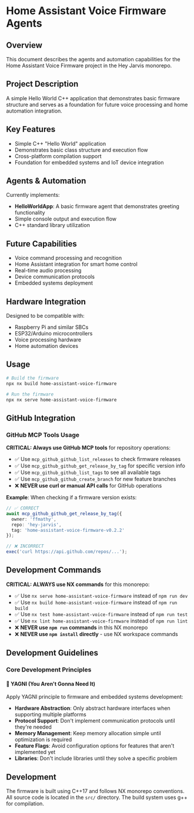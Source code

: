 # Home Assistant Voice Firmware Agents

## Overview
This document describes the agents and automation capabilities for the Home Assistant Voice Firmware project in the Hey Jarvis monorepo.

## Project Description
A simple Hello World C++ application that demonstrates basic firmware structure and serves as a foundation for future voice processing and home automation integration.

## Key Features
- Simple C++ "Hello World" application
- Demonstrates basic class structure and execution flow
- Cross-platform compilation support
- Foundation for embedded systems and IoT device integration

## Agents & Automation
Currently implements:
- **HelloWorldApp**: A basic firmware agent that demonstrates greeting functionality
- Simple console output and execution flow
- C++ standard library utilization

## Future Capabilities
- Voice command processing and recognition
- Home Assistant integration for smart home control
- Real-time audio processing
- Device communication protocols
- Embedded systems deployment

## Hardware Integration
Designed to be compatible with:
- Raspberry Pi and similar SBCs
- ESP32/Arduino microcontrollers
- Voice processing hardware
- Home automation devices

## Usage
```bash
# Build the firmware
npx nx build home-assistant-voice-firmware

# Run the firmware
npx nx serve home-assistant-voice-firmware
```

## GitHub Integration

### GitHub MCP Tools Usage
**CRITICAL: Always use GitHub MCP tools** for repository operations:
- ✅ Use `mcp_github_github_list_releases` to check firmware releases
- ✅ Use `mcp_github_github_get_release_by_tag` for specific version info
- ✅ Use `mcp_github_github_list_tags` to see all available tags
- ✅ Use `mcp_github_github_create_branch` for new feature branches
- ❌ **NEVER use curl or manual API calls** for GitHub operations

**Example**: When checking if a firmware version exists:
```typescript
// ✅ CORRECT
await mcp_github_github_get_release_by_tag({
  owner: 'ffmathy',
  repo: 'hey-jarvis',
  tag: 'home-assistant-voice-firmware-v0.2.2'
});

// ❌ INCORRECT
exec('curl https://api.github.com/repos/...');
```

## Development Commands
**CRITICAL: ALWAYS use NX commands** for this monorepo:
- ✅ Use `nx serve home-assistant-voice-firmware` instead of `npm run dev`
- ✅ Use `nx build home-assistant-voice-firmware` instead of `npm run build`
- ✅ Use `nx test home-assistant-voice-firmware` instead of `npm run test`
- ✅ Use `nx lint home-assistant-voice-firmware` instead of `npm run lint`
- ❌ **NEVER use `npm run` commands** in this NX monorepo
- ❌ **NEVER use `npm install` directly** - use NX workspace commands

## Development Guidelines

### Core Development Principles

#### 🎯 **YAGNI (You Aren't Gonna Need It)**
Apply YAGNI principle to firmware and embedded systems development:
- **Hardware Abstraction**: Only abstract hardware interfaces when supporting multiple platforms
- **Protocol Support**: Don't implement communication protocols until they're needed
- **Memory Management**: Keep memory allocation simple until optimization is required
- **Feature Flags**: Avoid configuration options for features that aren't implemented yet
- **Libraries**: Don't include libraries until they solve a specific problem

## Development
The firmware is built using C++17 and follows NX monorepo conventions. All source code is located in the `src/` directory. The build system uses g++ for compilation.